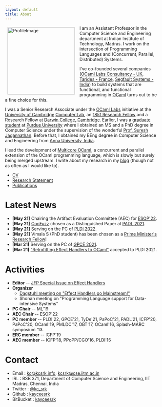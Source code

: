 ```yaml
---
layout: default
title: About
---
```


<img src="assets/profile.jpeg" alt="ProfileImage" style="width: 220px; float:
left; padding-right: 1rem; padding-left: 0.5rem; padding-top: 0.4rem;"/> I am an
Assistant Professor in the Computer Science and Engineering department at Indian
Institute of Technology, Madras. I work on the intersection of Programming
Languages and (Concurrent, Parallel, Distributed) Systems.

I've co-founded several companies ([OCaml Labs Consultancy -
UK](http://ocamllabs.io/), [Tarides - France](https://tarides.com/), [Segfault
Systems - India](https://segfault.systems)) to build systems that are
functional, and functional programming in [OCaml](https://ocaml.org/) turns out
to be a fine choice for this. 

I was a Senior Research Associate under the [OCaml
Labs](http://www.cl.cam.ac.uk/projects/ocamllabs/) initiative at the [University
of Cambridge](http://www.cam.ac.uk/) [Computer Lab](http://www.cl.cam.ac.uk/),
an [1851 Research Fellow](http://www.royalcommission1851.org/awards/) and a
Research Fellow at [Darwin College, Cambridge](https://www.darwin.cam.ac.uk/).
Earlier, I was a [graduate student](https://www.cs.purdue.edu/homes/chandras/)
at [Purdue University](http://www.purdue.edu/) where I obtained an MS and a PhD
degree in Computer Science under the supervision of the wonderful [Prof. Suresh
Jagannathan](https://www.cs.purdue.edu/homes/suresh/). Before that, I obtained
my BEng degree in Computer Science and Engineering from [Anna University,
India](https://www.annauniv.edu/).

I lead the development of [Multicore
OCaml](https://github.com/ocamllabs/ocaml-multicore), a concurrent and parallel
extension of the OCaml programming language, which is slowly but surely being
merged upstream. I write about my research in my [blog](http://kcsrk.info/blog/)
(though not as often as I would like to).

 * [CV](cv/cv.pdf)
 * [Research Statement](research/research.pdf)
 * [Publications](publications.html)

# Latest News

 * **\[May 21\]** Chairing the Artifact Evaluation Committee (AEC) for [ESOP'22](https://etaps.org/2022/esop).
 * **\[May 21\]** [ConFuzz](publications.html#padl21) chosen as a Distinguished Paper at [PADL 2021](https://popl21.sigplan.org/details/PADL-2021-papers/4/ConFuzz-Coverage-guided-Property-Fuzzing-for-Event-driven-Programs).
 * **\[May 21\]** Serving on the PC of [PLDI 2022]().
 * **\[May 21\]** Vimala S (PhD student) has been chosen as a [Prime Minister's Research Fellow](https://dec2020.pmrf.in/)!
 * **\[Mar 21\]** Serving on the PC of [GPCE 2021](https://conf.researchr.org/home/gpce-2021).
 * **\[Mar 21\]** ["Retrofitting Effect Handlers to OCaml"](https://kcsrk.info/papers/retro-concurrency_pldi_21.pdf) accepted to PLDI 2021.

# Activities

* **Editor** -- [JFP Special Issue on Effect Handlers](https://www.cambridge.org/core/journals/journal-of-functional-programming/collections/effects-and-handlers)
* **Organizer** 
  + [Dagstuhl meeting on "Effect Handlers go Mainstream!"](https://www.dagstuhl.de/en/program/calendar/semhp/?semnr=18172)
  + Shonan meeting on "Programming Language support for Data-intensive Systems"
* **PC Chair** -- ML'19
* **AEC Chair** -- ESOP'22
* **PC member** -- PLDI'22, GPCE'21, TyDe'21, PaPoC'21, PADL'21, ICFP'20, PaPoC'20, OCaml'19, PMLDC'17, OBT'17, OCaml'16, Splash-MARC symposium '13.
* **ERC member** -- ICFP'19
* **AEC member** -- ICFP'18, PPoPP/CGO'16, PLDI'15

# Contact

 * Email : kc@kcsrk.info, kcsrk@cse.iitm.ac.in
 * IRL : BSB 371, Department of Computer Science and Engineering, IIT Madras, Chennai, India
 * Twitter : <a href="https://twitter.com/kc_srk"> @kc_srk </a>
 * Github : <a href="https://github.com/kayceesrk"> kayceesrk </a>
 * BitBucket : <a href="https://bitbucket.org/kayceesrk"> kayceesrk </a>


<br/>
